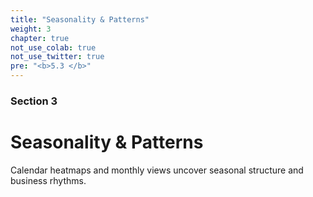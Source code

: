 ```yaml
---
title: "Seasonality & Patterns"
weight: 3
chapter: true
not_use_colab: true
not_use_twitter: true
pre: "<b>5.3 </b>"
---
```


### Section 3
# Seasonality & Patterns

Calendar heatmaps and monthly views uncover seasonal structure and business rhythms.

